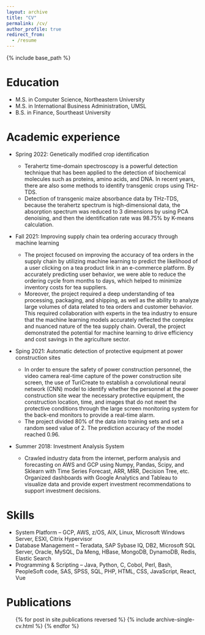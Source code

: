 ```yaml
---
layout: archive
title: "CV"
permalink: /cv/
author_profile: true
redirect_from:
  - /resume
---
```


{% include base_path %}

Education
======
* M.S. in Computer Science, Northeastern University
* M.S. in International Business Administration, UMSL
* B.S. in Finance, Sourtheast University

Academic experience
======
* Spring 2022: Genetically modified crop identification
  * Terahertz time-domain spectroscopy is a powerful detection technique that has been applied to the detection of
biochemical molecules such as proteins, amino acids, and DNA. In recent years, there are also some methods to
identify transgenic crops using THz-TDS.
  * Detection of transgenic maize absorbance data by THz-TDS, because the terahertz spectrum is high-dimensional
data, the absorption spectrum was reduced to 3 dimensions by using PCA denoising, and then the identification
rate was 98.75% by K-means calculation.

* Fall 2021: Improving supply chain tea ordering accuracy through machine learning
  * The project focused on improving the accuracy of tea orders in the supply chain by utilizing machine learning to
predict the likelihood of a user clicking on a tea product link in an e-commerce platform. By accurately predicting
user behavior, we were able to reduce the ordering cycle from months to days, which helped to minimize
inventory costs for tea suppliers.
  * Moreover, the project required a deep understanding of tea processing, packaging, and shipping, as well as the
ability to analyze large volumes of data related to tea orders and customer behavior. This required collaboration
with experts in the tea industry to ensure that the machine learning models accurately reflected the complex and
nuanced nature of the tea supply chain. Overall, the project demonstrated the potential for machine learning to
drive efficiency and cost savings in the agriculture sector.

* Sping 2021: Automatic detection of protective equipment at power construction sites
  * In order to ensure the safety of power construction personnel, the video camera real-time capture of the power
construction site screen, the use of TuriCreate to establish a convolutional neural network (CNN) model to
identify whether the personnel at the power construction site wear the necessary protective equipment, the
construction location, time, and images that do not meet the protective conditions through the large screen
monitoring system for the back-end monitors to provide a real-time alarm.
  * The project divided 80% of the data into training sets and set a random seed value of 2. The prediction accuracy
of the model reached 0.96.

* Summer 2018: Investment Analysis System
  * Crawled industry data from the internet, perform analysis and forecasting on AWS and GCP using Numpy,
Pandas, Scipy, and Sklearn with Time Series Forecast, ARR, MRR, Decision Tree, etc. Organized dashboards with
Google Analytics and Tableau to visualize data and provide expert investment recommendations to support
investment decisions.
  
Skills
======
* System Platform – GCP, AWS, z/OS, AIX, Linux, Microsoft Windows Server, ESXI, Citrix Hypervisor
* Database Management – Teradata, SAP Sybase IQ, DB2, Microsoft SQL Server, Oracle, MySQL, Da Meng,
HBase, MongoDB, DynamoDB, Redis, Elastic Search
* Programming & Scripting – Java, Python, C, Cobol, Perl, Bash, PeopleSoft code, SAS, SPSS, SQL, PHP, HTML,
CSS, JavaScript, React, Vue

Publications
======
  <ul>{% for post in site.publications reversed %}
    {% include archive-single-cv.html %}
  {% endfor %}</ul>
  
<!-- Talks
======
  <ul>{% for post in site.talks reversed %}
    {% include archive-single-talk-cv.html  %}
  {% endfor %}</ul>
  
Teaching
======
  <ul>{% for post in site.teaching reversed %}
    {% include archive-single-cv.html %}
  {% endfor %}</ul>
  
Service and leadership
======
* Currently signed in to 43 different slack teams -->
